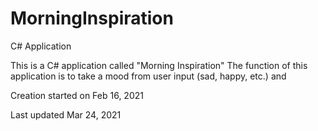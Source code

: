 # MorningInspiration
C# Application



This is a C# application called "Morning Inspiration"
The function of this application is to take a mood from user input
(sad, happy, etc.) and 

Creation started on Feb 16, 2021

Last updated Mar 24, 2021
 
